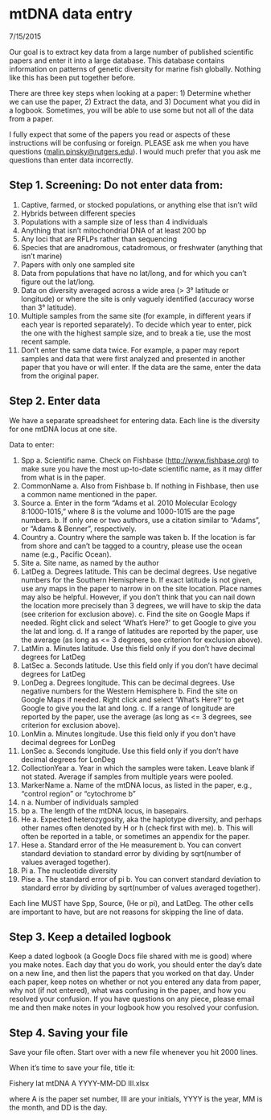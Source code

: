 # mtDNA data entry
7/15/2015

Our goal is to extract key data from a large number of published scientific papers and enter it into a large database. This database contains information on patterns of genetic diversity for marine fish globally. Nothing like this has been put together before.

There are three key steps when looking at a paper: 1) Determine whether we can use the paper, 2) Extract the data, and 3) Document what you did in a logbook. Sometimes, you will be able to use some but not all of the data from a paper.

I fully expect that some of the papers you read or aspects of these instructions will be confusing or foreign. PLEASE ask me when you have questions (malin.pinsky@rutgers.edu). I would much prefer that you ask me questions than enter data incorrectly.

## Step 1. Screening: Do not enter data from:
1. Captive, farmed, or stocked populations, or anything else that isn’t wild
2. Hybrids between different species
3. Populations with a sample size of less than 4 individuals
4. Anything that isn’t mitochondrial DNA of at least 200 bp
5. Any loci that are RFLPs rather than sequencing
6. Species that are anadromous, catadromous, or freshwater (anything that isn’t marine)
7. Papers with only one sampled site
8. Data from populations that have no lat/long, and for which you can’t figure out the lat/long.
9. Data on diversity averaged across a wide area (> 3° latitude or longitude) or where the site is only vaguely identified (accuracy worse than 3° latitude).
10. Multiple samples from the same site (for example, in different years if each year is reported separately). To decide which year to enter, pick the one with the highest sample size, and to break a tie, use the most recent sample. 
11. Don’t enter the same data twice. For example, a paper may report samples and data that were first analyzed and presented in another paper that you have or will enter. If the data are the same, enter the data from the original paper.


## Step 2. Enter data
We have a separate spreadsheet for entering data. Each line is the diversity for one mtDNA locus at one site.

Data to enter:
1. Spp
a. Scientific name. Check on Fishbase (http://www.fishbase.org) to make sure you have the most up-to-date scientific name, as it may differ from what is in the paper.
2. CommonName
a. Also from Fishbase
b. If nothing in Fishbase, then use a common name mentioned in the paper.
3. Source
a. Enter in the form “Adams et al. 2010 Molecular Ecology 8:1000-1015,” where 8 is the volume and 1000-1015 are the page numbers.
b. If only one or two authors, use a citation similar to “Adams”, or “Adams & Benner”, respectively.
4. Country
a. Country where the sample was taken
b. If the location is far from shore and can’t be tagged to a country, please use the ocean name (e.g., Pacific Ocean). 
5. Site
a. Site name, as named by the author
6. LatDeg
a. Degrees latitude. This can be decimal degrees. Use negative numbers for the Southern Hemisphere
b. If exact latitude is not given, use any maps in the paper to narrow in on the site location. Place names may also be helpful. However, if you don’t think that you can nail down the location more precisely than 3 degrees, we will have to skip the data (see criterion for exclusion above).
c. Find the site on Google Maps if needed. Right click and select ‘What’s Here?’ to get Google to give you the lat and long.
d. If a range of latitudes are reported by the paper, use the average (as long as <= 3 degrees, see criterion for exclusion above).
7. LatMin
a. Minutes latitude. Use this field only if you don’t have decimal degrees for LatDeg
8. LatSec
a. Seconds latitude. Use this field only if you don’t have decimal degrees for LatDeg
9. LonDeg
a. Degrees longitude. This can be decimal degrees. Use negative numbers for the Western Hemisphere
b. Find the site on Google Maps if needed. Right click and select ‘What’s Here?’ to get Google to give you the lat and long.
c. If a range of longitude are reported by the paper, use the average (as long as <= 3 degrees, see criterion for exclusion above).
10. LonMin
a. Minutes longitude. Use this field only if you don’t have decimal degrees for LonDeg
11. LonSec
a. Seconds longitude. Use this field only if you don’t have decimal degrees for LonDeg
12. CollectionYear
a. Year in which the samples were taken. Leave blank if not stated. Average if samples from multiple years were pooled.
13. MarkerName
a. Name of the mtDNA locus, as listed in the paper, e.g., “control region” or “cytochrome b”
14. n
a. Number of individuals sampled
15. bp
a. The length of the mtDNA locus, in basepairs.
16. He
a. Expected heterozygosity, aka the haplotype diversity, and perhaps other names often denoted by H or h (check first with me).
b. This will often be reported in a table, or sometimes an appendix for the paper.
17. Hese
a. Standard error of the He measurement
b. You can convert standard deviation to standard error by dividing by sqrt(number of values averaged together).
18. Pi
a. The nucleotide diversity
19. Pise
a. The standard error of pi
b. You can convert standard deviation to standard error by dividing by sqrt(number of values averaged together).

Each line MUST have Spp, Source, (He or pi), and LatDeg. The other cells are important to have, but are not reasons for skipping the line of data.


## Step 3. Keep a detailed logbook
Keep a dated logbook (a Google Docs file shared with me is good) where you make notes.  Each day that you do work, you should enter the day’s date on a new line, and then list the papers that you worked on that day. Under each paper, keep notes on whether or not you entered any data from paper, why not (if not entered), what was confusing in the paper, and how you resolved your confusion. If you have questions on any piece, please email me and then make notes in your logbook how you resolved your confusion. 

## Step 4. Saving your file
Save your file often. Start over with a new file whenever you hit 2000 lines.

When it’s time to save your file, title it:

Fishery lat mtDNA A YYYY-MM-DD III.xlsx

where A is the paper set number, III are your initials, YYYY is the year, MM is the month, and DD is the day.


